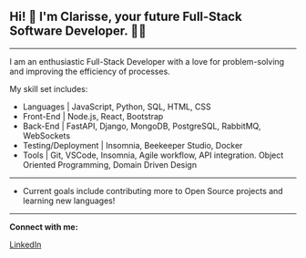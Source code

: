 ## Hi! 👋 I'm Clarisse, your future Full-Stack Software Developer. 👩‍💻
_________________________________________

I am an enthusiastic Full-Stack Developer with a love for problem-solving and improving the efficiency of processes. 

My skill set includes:
- Languages | JavaScript, Python, SQL, HTML, CSS
- Front-End | Node.js, React, Bootstrap
- Back-End | FastAPI, Django, MongoDB, PostgreSQL, RabbitMQ, WebSockets
- Testing/Deployment | Insomnia, Beekeeper Studio, Docker
- Tools | Git, VSCode, Insomnia, Agile workflow, API integration. Object Oriented Programming, Domain Driven Design

_________________________________________

- Current goals include contributing more to Open Source projects and learning new languages!

_________________________________________
**Connect with me:**

[LinkedIn](linkedin.com/in/clarissealvarez)
